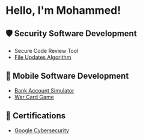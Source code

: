 <h1>Hello, I'm Mohammed! </h1>

<h2>🛡️ Security Software Development </h2>

- Secure Code Review Tool
- [File Updates Algorithm](https://github.com/m0diallo/FileUpdatesAlgorithm)
  
<h2>📱 Mobile Software Development </h2>

- [Bank Account Simulator](https://github.com/m0diallo/BankAccountSimulator)
- [War Card Game](https://github.com/m0diallo/WarCardGame)

<h2>📄 Certifications </h2>

- [Google Cybersecurity](https://www.coursera.org/account/accomplishments/specialization/certificate/3QZCFYKXYK3T)

<!--
**joshmadakor1/joshmadakor1** is a ✨ _special_ ✨ repository because its `README.md` (this file) appears on your GitHub profile.

Here are some ideas to get you started:

- 🔭 I’m currently working on ...
- 🌱 I’m currently learning ...
- 👯 I’m looking to collaborate on ...
- 🤔 I’m looking for help with ...
- 💬 Ask me about ...
- 📫 How to reach me: ...
- 😄 Pronouns: ...
- ⚡ Fun fact: ...
-->
